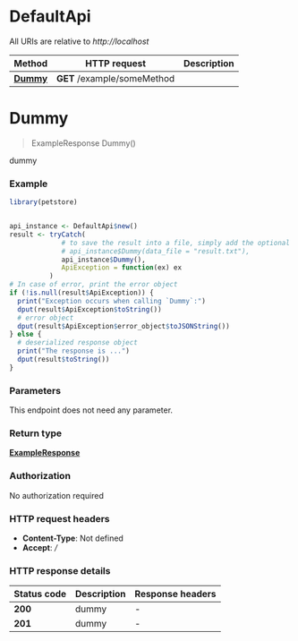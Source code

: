 # DefaultApi

All URIs are relative to *http://localhost*

Method | HTTP request | Description
------------- | ------------- | -------------
[**Dummy**](DefaultApi.md#Dummy) | **GET** /example/someMethod | 


# **Dummy**
> ExampleResponse Dummy()



dummy

### Example
```R
library(petstore)


api_instance <- DefaultApi$new()
result <- tryCatch(
             # to save the result into a file, simply add the optional `data_file` parameter, e.g.
             # api_instance$Dummy(data_file = "result.txt"),
             api_instance$Dummy(),
             ApiException = function(ex) ex
          )
# In case of error, print the error object
if (!is.null(result$ApiException)) {
  print("Exception occurs when calling `Dummy`:")
  dput(result$ApiException$toString())
  # error object
  dput(result$ApiException$error_object$toJSONString())
} else {
  # deserialized response object
  print("The response is ...")
  dput(result$toString())
}

```

### Parameters
This endpoint does not need any parameter.

### Return type

[**ExampleResponse**](ExampleResponse.md)

### Authorization

No authorization required

### HTTP request headers

 - **Content-Type**: Not defined
 - **Accept**: */*

### HTTP response details
| Status code | Description | Response headers |
|-------------|-------------|------------------|
| **200** | dummy |  -  |
| **201** | dummy |  -  |

